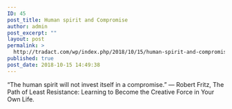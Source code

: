 ```yaml
---
ID: 45
post_title: Human spirit and Compromise
author: admin
post_excerpt: ""
layout: post
permalink: >
  http://tradact.com/wp/index.php/2018/10/15/human-spirit-and-compromise/
published: true
post_date: 2018-10-15 14:49:38
---
```

“The human spirit will not invest itself in a compromise.” ― Robert Fritz, The Path of Least Resistance: Learning to Become the Creative Force in Your Own Life.